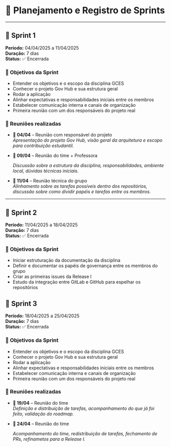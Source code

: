 # 📅 Planejamento e Registro de Sprints

---

## 🏁 Sprint 1

**Período:** 04/04/2025 a 11/04/2025  
**Duração:** 7 dias  
**Status:** ✅ Encerrada

### 🧾 Objetivos da Sprint

- Entender os objetivos e o escopo da disciplina GCES
- Conhecer o projeto Gov Hub e sua estrutura geral
- Rodar a aplicação 
- Alinhar expectativas e responsabilidades iniciais entre os membros
- Estabelecer comunicação interna e canais de organização
- Primeira reunião com um dos responsáveis do projeto real

### 🤝 Reuniões realizadas

- **📅 04/04** – Reunião com responsável do projeto  
  *Apresentação do projeto Gov Hub, visão geral da arquitetura e escopo para contribuição estudantil.*

- **📅 09/04** – Reunião do time + Professora

  *Discussão sobre a estrutura da disciplina, responsabilidades, ambiente local, dúvidas técnicas iniciais.*

- **📅 11/04** – Reunião técnica do grupo  
  *Alinhamento sobre as tarefas possíveis dentro dos repositórios, discussão sobre como dividir papéis e tarefas entre os membros.*
---


## 🚀 Sprint 2

**Período:** 11/04/2025 a 18/04/2025  
**Duração:** 7 dias  
**Status:** ✅ Encerrada

### 🧾 Objetivos da Sprint

- Iniciar estruturação da documentação da disciplina
- Definir e documentar os papéis de governança entre os membros do grupo
- Criar as primeiras issues da Release I
- Estudo da integração entre GitLab e GitHub para espelhar os repositórios

## 🏁 Sprint 3

**Período:** 18/04/2025 a 25/04/2025  
**Duração:** 7 dias  
**Status:** ✅ Encerrada

### 🧾 Objetivos da Sprint

- Entender os objetivos e o escopo da disciplina GCES
- Conhecer o projeto Gov Hub e sua estrutura geral
- Rodar a aplicação 
- Alinhar expectativas e responsabilidades iniciais entre os membros
- Estabelecer comunicação interna e canais de organização
- Primeira reunião com um dos responsáveis do projeto real

### 🤝 Reuniões realizadas

- **📅 19/04** – Reunião do time  
  *Definição e distribuição de tarefas, acompanhamento do que já foi feito, validação do roadmap.*

- **📅 24/04** – Reunião do time

  *Acompanhamento do time, redistribuição de tarefas, fechamento de PRs, refinametos para a Release I.*